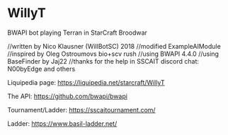# WillyT
BWAPI bot playing Terran in StarCraft Broodwar

//written by Nico Klausner (WillBotSC) 2018
//modified ExampleAIModule
//inspired by Oleg Ostroumovs bio+scv rush
//using BWAPI 4.4.0
//using BaseFinder by Jaj22
//thanks for the help in SSCAIT discord chat: N00byEdge and others

Liquipedia page: https://liquipedia.net/starcraft/WillyT

The API: https://github.com/bwapi/bwapi

Tournament/Ladder: https://sscaitournament.com/

Ladder: https://www.basil-ladder.net/

